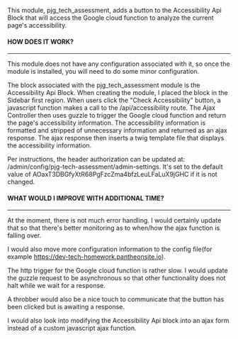 This module, pjg_tech_assessment, adds a button to the Accessibility Api Block that will access the Google cloud function to analyze the
current page's accessibility.

#### HOW DOES IT WORK?
--------------------------------

This module does not have any configuration associated with it, so once
the module is installed, you will need to do some minor configuration.

The block associated with the pjg_tech_assessment module is the Accessibility Api Block. When creating the module, I
placed the block in the Sidebar first region. When users click the "Check Accessibility" button, a javascript function
makes a call to the /api/accessibility route. The Ajax Controller then uses guzzle to trigger the Google cloud function
and return the page's accessibility information. The accessibility information is formatted and stripped of unnecessary
information and returned as an ajax response. The ajax response then inserts a twig template file that displays the
accessibility information.

Per instructions, the header authorization can be updated at: /admin/config/pjg-tech-assessment/admin-settings. It's set
to the default value of AOaxT3DBGfyXtR68PgFzcZma4bfzLeuLFaLuX9jGHC if it is not changed.

#### WHAT WOULD I IMPROVE WITH ADDITIONAL TIME?
--------------------------------
At the moment, there is not much error handling. I would certainly update that so that there's better monitoring as to
when/how the ajax function is falling over.

I would also move more configuration information to the config file(for example
https://dev-tech-homework.pantheonsite.io).

The http trigger for the Google cloud function is rather slow. I would update the guzzle request to be asynchronous so
that other functionality does not halt while we wait for a response.

A throbber would also be a nice touch to communicate that the button has been clicked but is awaiting a response.

I would also look into modifying the Accessibility Api block into an ajax form instead of a custom javascript ajax
function.
